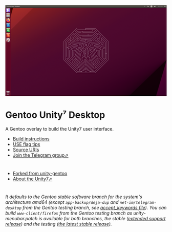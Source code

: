[![Preview of Gentoo Unity⁷ Desktop][preview_image]][preview_image_url]

# Gentoo Unity⁷ Desktop

A Gentoo overlay to build the Unity7 user interface.

- [Build instructions][build]
- [USE flag tips][tips]
- [Source URIs][uris]
- [Join the Telegram group⬀][tg]

#

- [Forked from unity-gentoo][fork]
- [About the Unity7⬀][wiki]

#

###### It defaults to the Gentoo stable software branch for the system's architecture amd64 (except `app-backup/deja-dup` and `net-im/telegram-desktop` from the Gentoo testing branch, see [accept_keywords file][acck]). You can build `www-client/firefox` from the Gentoo testing branch as *unity-menubar.patch* is available for both branches, the stable ([extended support release][fesr]) and the testing ([the latest stable release][ftlr]).

[//]: # (LINKS)
[acck]: profiles/gentoo-unity7.accept_keywords
[build]: docs/build_instructions.md
[fesr]: profiles/ehooks/www-client/firefox:esr/files
[fork]: https://github.com/shiznix/unity-gentoo
[ftlr]: profiles/ehooks/www-client/firefox:rapid/files
[preview_image]: https://github.com/c4pp4/gentoo-unity7/blob/master/docs/assets/preview.png "Preview of Gentoo Unity⁷ Desktop"
[preview_image_url]: https://raw.githubusercontent.com/c4pp4/gentoo-unity7/master/docs/assets/preview.png
[tg]: https://t.me/gentoo_unity7
[tips]: docs/use_flag_tips.md
[uris]: docs/source_uris.md
[wiki]: https://en.wikipedia.org/wiki/Unity_(user_interface)
